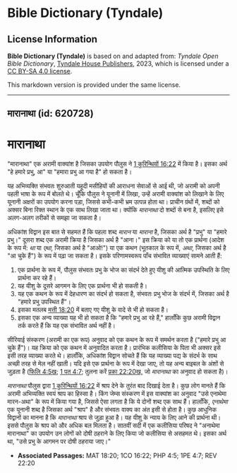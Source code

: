 # Bible Dictionary (Tyndale)

## License Information

**Bible Dictionary (Tyndale)** is based on and adapted from: _Tyndale Open Bible Dictionary_, [Tyndale House Publishers](https://tyndaleopenresources.com/), 2023, which is licensed under a [CC BY-SA 4.0 license](https://creativecommons.org/licenses/by-sa/4.0/legalcode.en).

This markdown version is provided under the same license.



--------------------------------

## मारानाथा (id: 620728)

मारानाथा
========

"मारानाथा" एक अरामी वाक्यांश है जिसका उपयोग पौलुस ने [1 कुरिन्थियों 16:22](https://ref.ly/1Cor16:22) में किया है। इसका अर्थ "हे हमारे प्रभु, आ" या "हमारा प्रभु आ गया है" हो सकता है।

यह अभिव्यक्ति संभवतः शुरुआती यहूदी मसीहियों की आराधना सेवाओं से आई थी, जो अरामी को अपनी पहली भाषा के रूप में बोलते थे। चूँकि पौलुस ने यूनानी में लिखा, उन्हें अरामी वाक्यांश को लिखाने के लिए यूनानी अक्षरों का उपयोग करना पड़ा, जिससे कभी\-कभी भ्रम उत्पन्न होता था। प्राचीन ग्रंथों में, शब्दों को अक्सर बिना रिक्त स्थान के एक साथ लिखा जाता था। क्योंकि *मारानाथा* दो शब्दों से बना है, इसलिए इसे अलग\-अलग तरीकों से समझा जा सकता है।

अधिकांश विद्वान इस बात से सहमत हैं कि पहला शब्द *मारान* या *माराना* है, जिसका अर्थ है "प्रभु" या "हमारे प्रभु।" दूसरा शब्द एक अरामी क्रिया है जिसका अर्थ है "आना।" इस क्रिया को या तो एक प्रार्थना (आदेश के रूप में: *था* या *एथा*, जिसका अर्थ है "आओ!") या एक कथन (भूतकाल के रूप में, *अथा*, जिसका अर्थ है "आ चुके हैं") के रूप में पढ़ा जा सकता है। इसके परिणामस्वरूप पाँच संभावित व्याख्याएं सामने आती हैं:

1. एक प्रार्थना के रूप में, पौलुस संभवतः प्रभु के भोज का संदर्भ देते हुए यीशु की आत्मिक उपस्थिति के लिए प्रार्थना कर रहे हैं।
2. यह यीशु के दूसरे आगमन के लिए एक प्रार्थना भी हो सकती है।
3. यह एक कथन के रूप में देहधारण का संदर्भ हो सकता है, संभवतः प्रभु भोज के संदर्भ में, जिसका अर्थ है "हमारे प्रभु उपस्थित हैं"।
4. इसका मतलब [मत्ती 18:20](https://ref.ly/Matt18:20) में बताए गए यीशु के वादे से भी हो सकता है।
5. इसका एक अन्य व्याख्या यह भी हो सकता है कि "हमारे प्रभु आ रहे हैं," हालाँकि कुछ अरामी विद्वान तर्क करते हैं कि यह एक संभावित अर्थ नहीं है।

सीरियाई संस्करण (अरामी का एक रूप) अनुवाद को एक कथन के रूप में समर्थन करता है ("हमारे प्रभु आ चुके हैं")। यह क्रिया को एक कथन में अनुवादित करता है। प्रारंभिक कलीसिया के पिता भी अक्सर इसे इसी तरह व्याख्या करते थे। हालाँकि, अधिकांश विद्वान सोचते हैं कि यह व्याख्या पद्य के संदर्भ के साथ अच्छी तरह से मेल नहीं खाती। यदि इसे एक प्रार्थना के रूप में देखा जाए, तो यह अन्य बाइबल के अंशों से जुड़ता है ([फिलि 4:5ख](https://ref.ly/Phil4:5); [1 पत 4:7](https://ref.ly/1Pet4:7); तुलना करें [प्रका 22:20ख,](https://ref.ly/Rev22:20) जो *मारानाथा* का अनुवाद हो सकता है)।

*मारानाथा*  पौलुस द्वारा [1 कुरिन्थियों 16:22](https://ref.ly/1Cor16:22) में श्राप देने के तुरंत बाद दिखाई देता है। कुछ लोग मानते हैं कि अरामी अभिव्यक्ति स्वयं श्राप का हिस्सा है। किंग जेम्स संस्करण में इस वाक्यांश का अनुवाद "उसे एनाथेमा मारन\-अथा" के रूप में किया गया है, जिससे ऐसा लगता है कि ये दोनों शब्द एक साथ हैं। हालाँकि, *एनाथेमा* एक यूनानी शब्द है जिसका अर्थ "श्राप" है और संभवतः वाक्य का अंत इसी से होता है। कुछ आधुनिक विद्वानों का मानना है कि *मारानाथा* श्राप से जुड़ा हुआ है। यह यीशु के न्याय के लिए आने की प्रार्थना थी। इससे पौलुस के श्राप को और अधिक बल मिलता है। सातवीं सदी में एक कलीसिया परिषद ने "अनाथेमा मारानाथा" का उपयोग उन लोगों को दोषी ठहराने के लिए किया जो कलीसिया से असहमत थे। इसका अर्थ था, "उसे प्रभु के आगमन पर दोषी ठहराया जाए।"

* **Associated Passages:** MAT 18:20; 1CO 16:22; PHP 4:5; 1PE 4:7; REV 22:20

